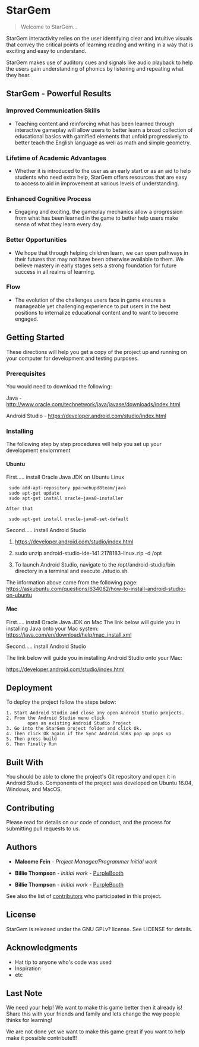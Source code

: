 # StarGem 
> Welcome to StarGem...

StarGem interactivity relies on the user identifying clear and intuitive visuals that convey the critical points of learning reading and writing in a way that is exciting and easy to understand. 

StarGem makes use of auditory cues and signals like audio playback to help the users gain understanding of phonics by listening and repeating what they hear.

## StarGem - Powerful Results

### Improved Communication Skills

- Teaching content and reinforcing what has been learned through interactive gameplay will allow users to better learn a broad collection of educational basics with gamified elements that unfold progressively to better teach the English language as well as math and simple geometry.

### Lifetime of Academic Advantages

- Whether it is introduced to the user as an early start or as an aid to help students who need extra help, StarGem offers resources that are easy to access to aid in improvement at various levels of understanding.

### Enhanced Cognitive Process

- Engaging and exciting, the gameplay mechanics allow a progression from what has been learned in the game to better help users make sense of what they learn every day.


### Better Opportunities

- We hope that through helping children learn, we can open pathways in their futures that may not have been otherwise available to them. We believe mastery in early stages sets a strong foundation for future success in all realms of learning.


### Flow

- The evolution of the challenges users face in game ensures a manageable yet challenging experience to put users in the best positions to internalize educational content and to want to become engaged.


## Getting Started

These directions will help you get a copy of the project up and running on your computer for development and testing purposes.

### Prerequisites

You would need to download the following:

Java - http://www.oracle.com/technetwork/java/javase/downloads/index.html

Android Studio - https://developer.android.com/studio/index.html


### Installing

The following step by step procedures will help you set up your development enviornment 

#### Ubuntu

First..... install Oracle Java JDK on Ubuntu Linux
     
     sudo add-apt-repository ppa:webupd8team/java
     sudo apt-get update
     sudo apt-get install oracle-java8-installer

    After that

     sudo apt-get install oracle-java8-set-default

Second..... install Android Studio

 1.   https://developer.android.com/studio/index.html
 
 2.   sudo unzip android-studio-ide-141.2178183-linux.zip -d /opt
 
 3. To launch Android Studio, navigate to the /opt/android-studio/bin directory in a terminal and execute ./studio.sh.


The information above came from the following page:
https://askubuntu.com/questions/634082/how-to-install-android-studio-on-ubuntu

#### Mac

First..... install Oracle Java JDK on Mac
The link below will guide you in installing Java onto your Mac system:
https://java.com/en/download/help/mac_install.xml

Second..... install Android Studio

The link below will guide you in installing Android Studio onto your Mac:

https://developer.android.com/studio/index.html


## Deployment

To deploy the project follow the steps below:


    1. Start Android Studio and close any open Android Studio projects.
    2. From the Android Studio menu click 
            open an existing Android Studio Project
    3. Go into the StarGem project folder and click Ok.
    4. Then click Ok again if the Sync Android SDKs pop up pops up 
    5. Then press build
    6. Then Finally Run

## Built With

You should be able to clone the project's Git repository and open it in Android Studio. Components of the project was developed on Ubuntu 16.04, Windows, and MacOS.

## Contributing

Please read for details on our code of conduct, and the process for submitting pull requests to us.

## Authors


* **Malcome Fein** - *Project Manager/Programmer Initial work*

* **Billie Thompson** - *Initial work* - [PurpleBooth](https://github.com/PurpleBooth)

* **Billie Thompson** - *Initial work* - [PurpleBooth](https://github.com/PurpleBooth)

See also the list of [contributors](https://github.com/your/project/contributors) who participated in this project.

## License

StarGem is released under the GNU GPLv? license. See LICENSE for details.

## Acknowledgments

* Hat tip to anyone who's code was used
* Inspiration
* etc


## Last Note
We need your help! We want to make this game better then it already is! Share this with your friends and family and lets change the way people thinks for learning!

We are not done yet we want to make this game great if you want to help make it possible contribute!!!
